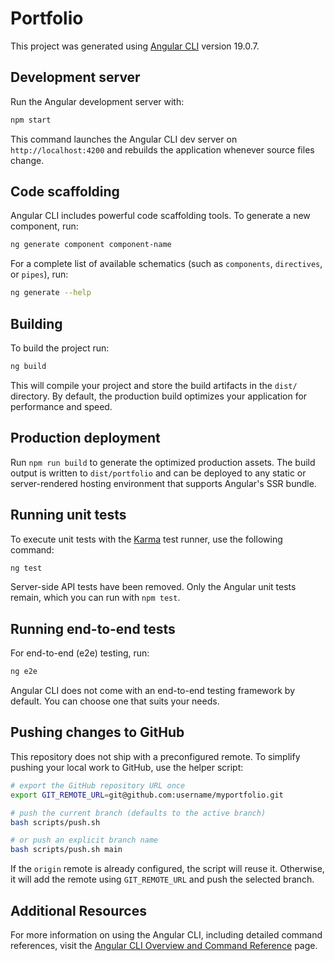 # Portfolio

This project was generated using [Angular CLI](https://github.com/angular/angular-cli) version 19.0.7.

## Development server

Run the Angular development server with:

```bash
npm start
```

This command launches the Angular CLI dev server on `http://localhost:4200` and rebuilds the application whenever source files change.

## Code scaffolding

Angular CLI includes powerful code scaffolding tools. To generate a new component, run:

```bash
ng generate component component-name
```

For a complete list of available schematics (such as `components`, `directives`, or `pipes`), run:

```bash
ng generate --help
```

## Building

To build the project run:

```bash
ng build
```

This will compile your project and store the build artifacts in the `dist/` directory. By default, the production build optimizes your application for performance and speed.

## Production deployment

Run `npm run build` to generate the optimized production assets. The build output is written to `dist/portfolio` and can be deployed to any static or server-rendered hosting environment that supports Angular's SSR bundle.

## Running unit tests

To execute unit tests with the [Karma](https://karma-runner.github.io) test runner, use the following command:

```bash
ng test
```

Server-side API tests have been removed. Only the Angular unit tests remain, which you can run with `npm test`.

## Running end-to-end tests

For end-to-end (e2e) testing, run:

```bash
ng e2e
```

Angular CLI does not come with an end-to-end testing framework by default. You can choose one that suits your needs.

## Pushing changes to GitHub

This repository does not ship with a preconfigured remote. To simplify pushing your local work to GitHub, use the helper script:

```bash
# export the GitHub repository URL once
export GIT_REMOTE_URL=git@github.com:username/myportfolio.git

# push the current branch (defaults to the active branch)
bash scripts/push.sh

# or push an explicit branch name
bash scripts/push.sh main
```

If the `origin` remote is already configured, the script will reuse it. Otherwise, it will add the remote using `GIT_REMOTE_URL` and push the selected branch.

## Additional Resources

For more information on using the Angular CLI, including detailed command references, visit the [Angular CLI Overview and Command Reference](https://angular.dev/tools/cli) page.
